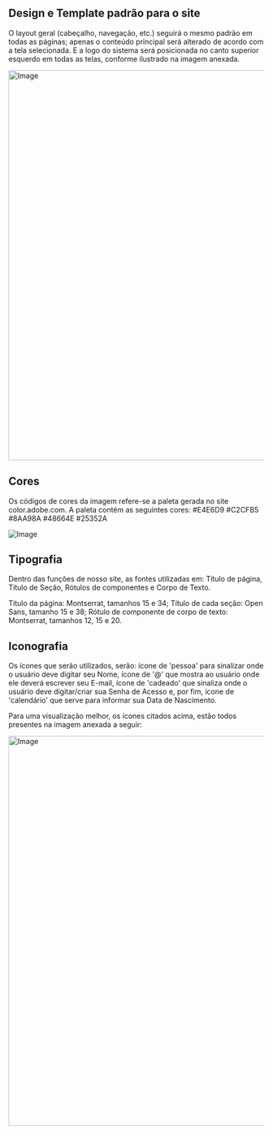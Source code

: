 ## Design e Template padrão para o site

O layout geral (cabeçalho, navegação, etc.) seguirá o mesmo padrão em todas as páginas; apenas o conteúdo principal será alterado de acordo com a tela selecionada. E a logo do sistema será posicionada no canto superior esquerdo em todas as telas, conforme ilustrado na imagem anexada.

<img width="1366" height="768" alt="Image" src="https://github.com/user-attachments/assets/411f07bd-caff-4dd5-8f14-f6336d0097bb" />

## Cores

Os códigos de cores da imagem refere-se a paleta gerada no site color.adobe.com. A paleta contém as seguintes cores:
#E4E6D9
#C2CFB5
#8AA98A
#48664E
#25352A

![Image](https://github.com/user-attachments/assets/fa7e3ca7-f796-4720-8af7-a610e9d0ce4b)

## Tipografia

Dentro das funções de nosso site, as fontes utilizadas em: Título de página, Título de Seção, Rótulos de componentes e Corpo de Texto.

Titulo da página: Montserrat, tamanhos 15 e 34;
Título de cada seção: Open Sans, tamanho 15 e 38;
Rótulo de componente de corpo de texto: Montserrat, tamanhos 12, 15 e 20.


## Iconografia

Os ícones que serão utilizados, serão: ícone de 'pessoa' para sinalizar onde o usuário deve digitar seu Nome, ícone de '@' que mostra ao usuário onde ele deverá escrever seu E-mail, ícone de 'cadeado' que sinaliza onde o usuário deve digitar/criar sua Senha de Acesso e, por fim, ícone de 'calendário' que serve para informar sua Data de Nascimento.

Para uma visualização melhor, os ícones citados acima, estão todos presentes na imagem anexada a seguir:

<img width="1366" height="768" alt="Image" src="https://github.com/user-attachments/assets/e4c2b70d-78a6-4bf1-9c0a-90c726549650" />
